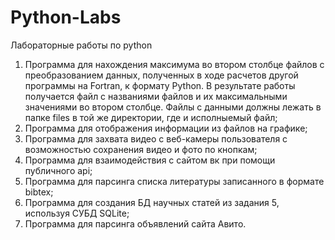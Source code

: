 # Python-Labs
 Лабораторные работы по python
1. Программа для нахождения максимума во втором столбце файлов с преобразованием данных, полученных в ходе расчетов другой программы на Fortran, к формату Python. В результате работы получается файл с названиями файлов и их максимальными значениями во втором столбце. Файлы с данными должны лежать в папке files в той же директории, где и исполныемый файл;
2. Программа для отображения информации из файлов на графике;
3. Программа для захвата видео с веб-камеры пользователя с возможностью сохранения видео и фото по кнопкам;
4. Программа для взаимодействия с сайтом вк при помощи публичного api;
5. Программа для парсинга списка литературы записанного в формате bibtex;
6. Программа для создания БД научных статей из задания 5, используя СУБД SQLite;
7. Программа для парсинга объявлений сайта Авито.
